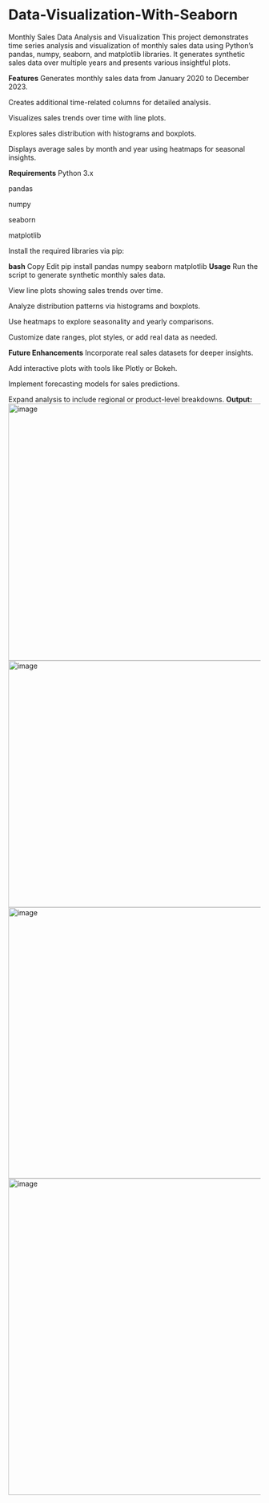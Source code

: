 # Data-Visualization-With-Seaborn

Monthly Sales Data Analysis and Visualization
This project demonstrates time series analysis and visualization of monthly sales data using Python’s pandas, numpy, seaborn, and matplotlib libraries. It generates synthetic sales data over multiple years and presents various insightful plots.

**Features**
Generates monthly sales data from January 2020 to December 2023.

Creates additional time-related columns for detailed analysis.

Visualizes sales trends over time with line plots.

Explores sales distribution with histograms and boxplots.

Displays average sales by month and year using heatmaps for seasonal insights.

**Requirements**
Python 3.x

pandas

numpy

seaborn

matplotlib

Install the required libraries via pip:

**bash**
Copy
Edit
pip install pandas numpy seaborn matplotlib
**Usage**
Run the script to generate synthetic monthly sales data.

View line plots showing sales trends over time.

Analyze distribution patterns via histograms and boxplots.

Use heatmaps to explore seasonality and yearly comparisons.

Customize date ranges, plot styles, or add real data as needed.

**Future Enhancements**
Incorporate real sales datasets for deeper insights.

Add interactive plots with tools like Plotly or Bokeh.

Implement forecasting models for sales predictions.

Expand analysis to include regional or product-level breakdowns.
**Output:**
<img width="1158" height="512" alt="image" src="https://github.com/user-attachments/assets/902b5ea7-25a2-4238-849b-ded2d09964a3" />
<img width="904" height="492" alt="image" src="https://github.com/user-attachments/assets/20c7730c-9d0d-4e2f-8640-1f4ef7d466c3" />
<img width="897" height="540" alt="image" src="https://github.com/user-attachments/assets/a02d77e8-433e-4952-b59b-c1f7b2b64ff2" />
<img width="1043" height="631" alt="image" src="https://github.com/user-attachments/assets/9dde9ff5-eec1-41e9-a5bb-816a6bbef54b" />




